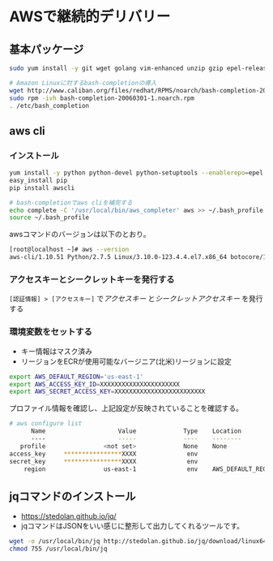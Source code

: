 # AWSで継続的デリバリー

## 基本パッケージ

 ```sh
sudo yum install -y git wget golang vim-enhanced unzip gzip epel-release

# Amazon Linuxに対するbash-completionの導入
wget http://www.caliban.org/files/redhat/RPMS/noarch/bash-completion-20060301-1.noarch.rpm
sudo rpm -ivh bash-completion-20060301-1.noarch.rpm
. /etc/bash_completion
```

## aws cli

### インストール

```sh
yum install -y python python-devel python-setuptools --enablerepo=epel
easy_install pip
pip install awscli

# bash-completionでaws cliを補完する
echo complete -C '/usr/local/bin/aws_completer' aws >> ~/.bash_profile
source ~/.bash_profile
```

awsコマンドのバージョンは以下のとおり。

```sh
[root@localhost ~]# aws --version
aws-cli/1.10.51 Python/2.7.5 Linux/3.10.0-123.4.4.el7.x86_64 botocore/1.4.41
```

### アクセスキーとシークレットキーを発行する

`[認証情報] > [アクセスキー]` で*アクセスキー* と*シークレットアクセスキー* を発行する


### 環境変数をセットする
 - キー情報はマスク済み
 - リージョンをECRが使用可能なバージニア(北米)リージョンに設定

```sh
export AWS_DEFAULT_REGION='us-east-1'
export AWS_ACCESS_KEY_ID=XXXXXXXXXXXXXXXXXXXXXX
export AWS_SECRET_ACCESS_KEY=XXXXXXXXXXXXXXXXXXXXXXXXX
```

プロファイル情報を確認し、上記設定が反映されていることを確認する。

```sh
# aws configure list
      Name                    Value             Type    Location
      ----                    -----             ----    --------
   profile                <not set>             None    None
access_key     ****************XXXX              env
secret_key     ****************XXXX              env
    region                us-east-1              env    AWS_DEFAULT_REGION
```

## jqコマンドのインストール
  - https://stedolan.github.io/jq/
  - jqコマンドはJSONをいい感じに整形して出力してくれるツールです。

 ```sh
wget -o /usr/local/bin/jq http://stedolan.github.io/jq/download/linux64/jq
chmod 755 /usr/local/bin/jq
```


